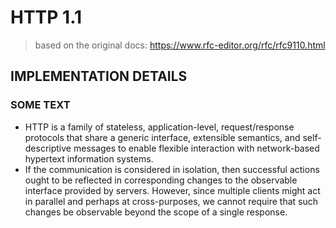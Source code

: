 # HTTP 1.1

> based on the original docs: https://www.rfc-editor.org/rfc/rfc9110.html

## IMPLEMENTATION DETAILS

### SOME TEXT

- HTTP is a family of stateless, application-level, request/response protocols that share a generic interface, extensible semantics, and self-descriptive messages to enable flexible interaction with network-based hypertext information systems.
- If the communication is considered in isolation, then successful actions ought to be reflected in corresponding changes to the observable interface provided by servers. However, since multiple clients might act in parallel and perhaps at cross-purposes, we cannot require that such changes be observable beyond the scope of a single response.
